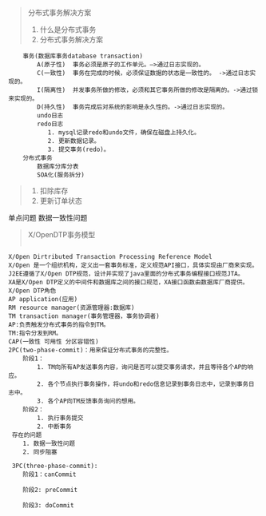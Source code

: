 > 分布式事务解决方案
> 1. 什么是分布式事务
> 2. 分布式事务解决方案
> 
```text
    事务(数据库事务database transaction)
        A(原子性)  事务必须是原子的工作单元。—>通过日志实现的。
        C(一致性)  事务在完成的时候，必须保证数据的状态是一致性的。 ->通过日志实现的。
        I(隔离性)  并发事务所做的修改，必须和其它事务所做的修改是隔离的。->通过锁来实现的。
        D(持久性)  事务完成后对系统的影响是永久性的。->通过日志实现的。
        undo日志
        redo日志
           1. mysql记录redo和undo文件，确保在磁盘上持久化。
           2. 更新数据记录。
           3. 提交事务(redo)。
    分布式事务
        数据库分库分表
        SOA化(服务拆分)
```
> 1. 扣除库存 
> 2. 更新订单状态

单点问题  数据一致性问题

> X/OpenDTP事务模型
> ```text
    X/Open Dirtributed Transaction Processing Reference Model
    X/Open 是一个组织机构，定义出一套事务标准，定义规范API接口，具体实现由厂商来实现。
    J2EE遵循了X/Open DTP规范，设计并实现了java里面的分布式事务编程接口规范JTA。
    XA是X/Open DTP定义的中间件和数据库之间的接口规范，XA接口函数由数据库厂商提供。
    X/Open DTP角色
    AP application(应用)
    RM resource manager(资源管理器:数据库)
    TM transaction manager(事务管理器，事务协调者)
    AP:负责触发分布式事务的指令到TM。
    TM:指令分发到RM。
    CAP(一致性 可用性 分区容错性)
    2PC(two-phase-commit)：用来保证分布式事务的完整性。
        阶段1：
            1. TM向所有AP发送事务内容，询问是否可以提交事务请求，并且等待各个AP的响应。
            2. 各个节点执行事务操作，将undo和redo信息记录到事务日志中，记录到事务日志中。
            3. 各个AP向TM反馈事务询问的想用。
        阶段2：
            1. 执行事务提交                
            2. 中断事务    
     存在的问题
        1. 数据一致性问题
        2. 同步阻塞   
        
     3PC(three-phase-commit):
        阶段1：canCommit
            
        阶段2: preCommit
            
        阶段3: doCommit
```